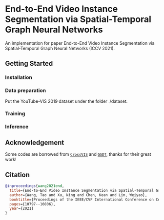 # End-to-End Video Instance Segmentation via Spatial-Temporal Graph Neural Networks
An implementation for paper End-to-End Video Instance Segmentation via Spatial-Temporal Graph Neural Networks (ICCV 2021).
## Getting Started

### Installation

### Data preparation
Put the YouTube-VIS 2019 dataset under the folder ./dataset.
### Training

### Inference

### 

## Acknowledgement

Some codes are borrowed from [```CrossVIS```](https://github.com/hustvl/CrossVIS) and [```GSDT```](https://github.com/yongxinw/GSDT), thanks for their great work!

## Citation

```BibTeX
@inproceedings{wang2021end,
  title={End-to-End Video Instance Segmentation via Spatial-Temporal Graph Neural Networks},
  author={Wang, Tao and Xu, Ning and Chen, Kean and Lin, Weiyao},
  booktitle={Proceedings of the IEEE/CVF International Conference on Computer Vision},
  pages={10797--10806},
  year={2021}
}
```


